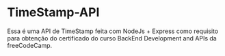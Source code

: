 # TimeStamp-API

Essa é uma API de TimeStamp feita com NodeJs + Express como requisito para obtenção do certificado do curso BackEnd Development and APIs da freeCodeCamp.

